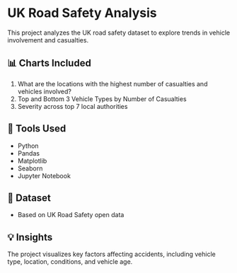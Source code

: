 # UK Road Safety Analysis

This project analyzes the UK road safety dataset to explore trends in vehicle involvement and casualties.

## 📊 Charts Included

1. What are the locations with the highest number of casualties and vehicles involved?
2. Top and Bottom 3 Vehicle Types by Number of Casualties
3. Severity across top 7 local authorities

## 🔧 Tools Used

- Python
- Pandas
- Matplotlib
- Seaborn
- Jupyter Notebook

## 📁 Dataset

-	Based on UK Road Safety open data

## 💡 Insights

The project visualizes key factors affecting accidents, including vehicle type, location, conditions, and vehicle age.

